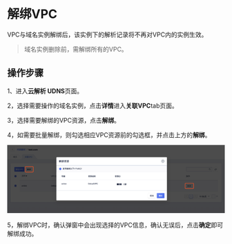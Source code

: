 # 解绑VPC

VPC与域名实例解绑后，该实例下的解析记录将不再对VPC内的实例生效。
 > 域名实例删除前，需解绑所有的VPC。


## 操作步骤

1、进入**云解析 UDNS**页面。

2，选择需要操作的域名实例，点击**详情**进入**关联VPC**tab页面。

3，选择需要解绑的VPC资源，点击**解绑**。

4，如需要批量解绑，则勾选相应VPC资源前的勾选框，并点击上方的**解绑**。

![](/images/unbindvpc01.png) 


5，解绑VPC时，确认弹窗中会出现选择的VPC信息，确认无误后，点击**确定**即可解绑成功。
